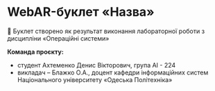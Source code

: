 # WebAR-буклет «Назва»
 Буклет створено як результат виконання лабораторної роботи з дисципліни
«Операційні системи» 

**Команда проєкту:**
- студент Ахтеменко Денис Вікторович, група АІ - 224
- викладач – Блажко О.А., доцент кафедри інформаційних систем Національного
університету «Одеська Політехніка»
